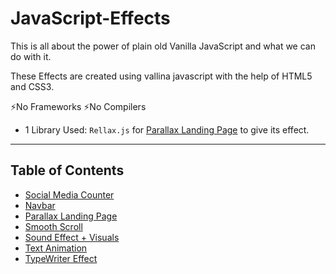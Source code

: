 # JavaScript-Effects

This is all about the power of plain old Vanilla JavaScript and what we can do with it.

These Effects are created using vallina javascript with the help of HTML5 and CSS3.

⚡No Frameworks ⚡No Compilers

- 1 Library Used: `Rellax.js` for [Parallax Landing Page](Parallax-Landing-Page/index.html) to give its effect.

<hr />

## Table of Contents

- [Social Media Counter](Animated-Counter/index.html)
- [Navbar](Animated-Navbar/index.html)
- [Parallax Landing Page](Parallax-Landing-Page/index.html)
- [Smooth Scroll](Smooth-Scroll/index.html)
- [Sound Effect + Visuals](Sound-Effects/index.html)
- [Text Animation](Text-Animation/index.html)
- [TypeWriter Effect](TypeWriter-Effect/index.html)
